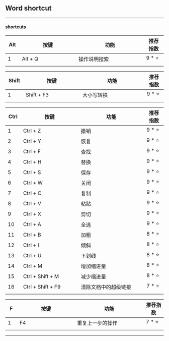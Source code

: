 ## Word shortcut

---

#### shortcuts

| Alt | 按键 | 功能 | 推荐指数 |
|---|---|---|---|
| 1 | Alt + Q | 操作说明搜索 | 9 * ⭐ |
|<img width=40px/>|<img width=400px/>|<img width=500px/>|<img width=100px/>|

| Shift | 按键 | 功能 | 推荐指数 |
|---|---|---|---|
| 1 | Shift + F3| 大小写转换 | 9 * ⭐ |
|<img width=50px/>|<img width=400px/>|<img width=500px/>|<img width=100px/>|

| Ctrl | 按键 | 功能 | 推荐指数 |
|---|---|---|---|
| 1 | Ctrl + Z | 撤销 | 9 * ⭐ |
| 2 | Ctrl + Y | 恢复 | 9 * ⭐ |
| 3 | Ctrl + F | 查找 | 9 * ⭐ |
| 4 | Ctrl + H | 替换 | 9 * ⭐ |
| 5 | Ctrl + S | 保存 | 9 * ⭐ |
| 6 | Ctrl + W | 关闭 | 9 * ⭐ |
| 7 | Ctrl + C | 复制 | 9 * ⭐ |
| 8 | Ctrl + V | 粘贴 | 9 * ⭐ |
| 9 | Ctrl + X | 剪切 | 9 * ⭐ |
| 10| Ctrl + A | 全选 | 9 * ⭐ |
| 11| Ctrl + B | 加粗 | 8 * ⭐ |
| 12| Ctrl + I | 倾斜 | 8 * ⭐ |
| 13| Ctrl + U | 下划线 | 8 * ⭐ |
| 14| Ctrl + M | 增加缩进量 | 8 * ⭐ |
| 15| Ctrl + Shift + M | 减少缩进量 | 8 * ⭐ |
| 16| Ctrl + Shift + F9 | 清除文档中的超级链接 | 7 * ⭐ |
|<img width=40px/>|<img width=400px/>|<img width=500px/>|<img width=100px/>|

| F | 按键 | 功能 | 推荐指数 |
|---|---|---|---|
| 1 | F4 | 重复上一步的操作 | 7 * ⭐ |
|<img width=40px/>|<img width=400px/>|<img width=500px/>|<img width=100px/>|

---





